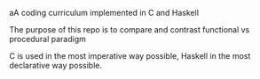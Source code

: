 aA coding curriculum implemented in C and Haskell

The purpose of this repo is to compare and contrast functional vs procedural paradigm

C is used in the most imperative way possible,
Haskell in the most declarative way possible.
